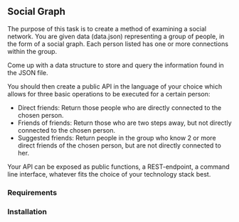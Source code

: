## Social Graph

The purpose of this task is to create a method of examining a social network. You are given data (data.json) representing a group of people, in the form of a social graph. Each person listed has one or more connections within the group.

Come up with a data structure to store and query the information found in the JSON file.

You should then create a public API in the language of your choice which allows for three basic operations to be executed for a certain person:

- Direct friends: Return those people who are directly connected to the chosen person.
- Friends of friends: Return those who are two steps away, but not directly connected to the chosen person.
- Suggested friends: Return people in the group who know 2 or more direct friends of the chosen person, but are not directly connected to her.

Your API can be exposed as public functions, a REST-endpoint, a command line interface, whatever fits the choice of your technology stack best.

### Requirements

### Installation
